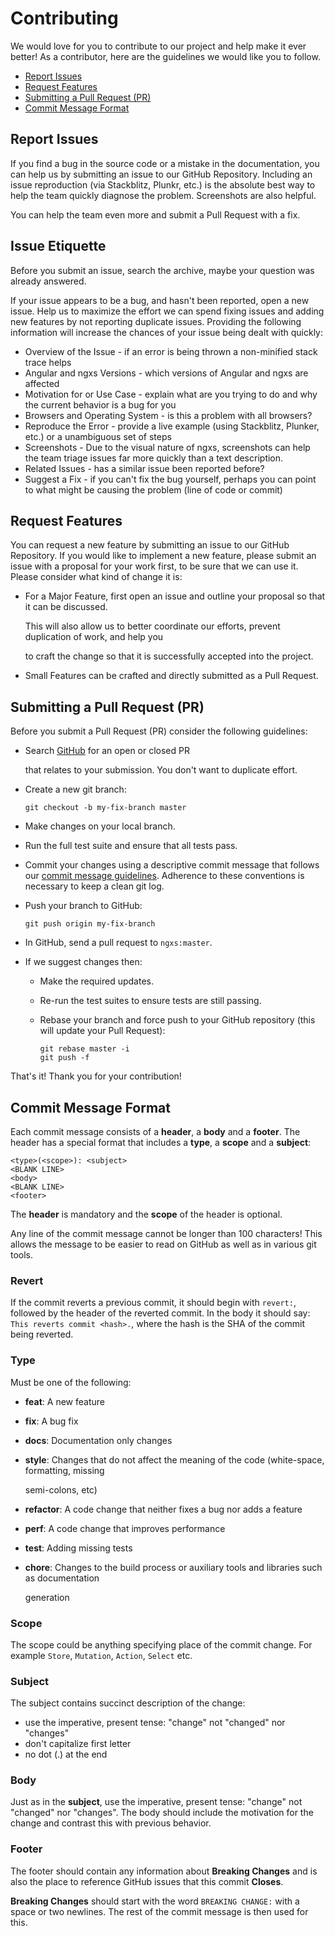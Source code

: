 # Contributing

We would love for you to contribute to our project and help make it ever better! As a contributor, here are the guidelines we would like you to follow.

* [Report Issues](contributing.md#report-issues)
* [Request Features](contributing.md#request-features)
* [Submitting a Pull Request \(PR\)](contributing.md#submitting-a-pull-request-pr)
* [Commit Message Format](contributing.md#commit-message-format)

## Report Issues

If you find a bug in the source code or a mistake in the documentation, you can help us by submitting an issue to our GitHub Repository. Including an issue reproduction \(via Stackblitz, Plunkr, etc.\) is the absolute best way to help the team quickly diagnose the problem. Screenshots are also helpful.

You can help the team even more and submit a Pull Request with a fix.

## Issue Etiquette

Before you submit an issue, search the archive, maybe your question was already answered.

If your issue appears to be a bug, and hasn't been reported, open a new issue. Help us to maximize the effort we can spend fixing issues and adding new features by not reporting duplicate issues. Providing the following information will increase the chances of your issue being dealt with quickly:

* Overview of the Issue - if an error is being thrown a non-minified stack trace helps
* Angular and ngxs Versions - which versions of Angular and ngxs are affected
* Motivation for or Use Case - explain what are you trying to do and why the current behavior is a bug for you
* Browsers and Operating System - is this a problem with all browsers?
* Reproduce the Error - provide a live example \(using Stackblitz, Plunker, etc.\) or a unambiguous set of steps
* Screenshots - Due to the visual nature of ngxs, screenshots can help the team triage issues far more quickly than a text description.
* Related Issues - has a similar issue been reported before?
* Suggest a Fix - if you can't fix the bug yourself, perhaps you can point to what might be causing the problem \(line of code or commit\)

## Request Features

You can request a new feature by submitting an issue to our GitHub Repository. If you would like to implement a new feature, please submit an issue with a proposal for your work first, to be sure that we can use it. Please consider what kind of change it is:

* For a Major Feature, first open an issue and outline your proposal so that it can be discussed.

  This will also allow us to better coordinate our efforts, prevent duplication of work, and help you

  to craft the change so that it is successfully accepted into the project.

* Small Features can be crafted and directly submitted as a Pull Request.

## Submitting a Pull Request \(PR\)

Before you submit a Pull Request \(PR\) consider the following guidelines:

* Search [GitHub](https://github.com/amcdnl/ngxs/pulls) for an open or closed PR

  that relates to your submission. You don't want to duplicate effort.

* Create a new git branch:

  ```text
  git checkout -b my-fix-branch master
  ```

* Make changes on your local branch.
* Run the full test suite and ensure that all tests pass.
* Commit your changes using a descriptive commit message that follows our [commit message guidelines](contributing.md#commit-message-guidelines). Adherence to these conventions is necessary to keep a clean git log.
* Push your branch to GitHub:

  ```text
  git push origin my-fix-branch
  ```

* In GitHub, send a pull request to `ngxs:master`.
* If we suggest changes then:
  * Make the required updates.
  * Re-run the test suites to ensure tests are still passing.
  * Rebase your branch and force push to your GitHub repository \(this will update your Pull Request\):

    ```text
    git rebase master -i
    git push -f
    ```

That's it! Thank you for your contribution!

## Commit Message Format

Each commit message consists of a **header**, a **body** and a **footer**. The header has a special format that includes a **type**, a **scope** and a **subject**:

```text
<type>(<scope>): <subject>
<BLANK LINE>
<body>
<BLANK LINE>
<footer>
```

The **header** is mandatory and the **scope** of the header is optional.

Any line of the commit message cannot be longer than 100 characters! This allows the message to be easier to read on GitHub as well as in various git tools.

### Revert

If the commit reverts a previous commit, it should begin with `revert:`, followed by the header of the reverted commit. In the body it should say: `This reverts commit <hash>.`, where the hash is the SHA of the commit being reverted.

### Type

Must be one of the following:

* **feat**: A new feature
* **fix**: A bug fix
* **docs**: Documentation only changes
* **style**: Changes that do not affect the meaning of the code \(white-space, formatting, missing

  semi-colons, etc\)

* **refactor**: A code change that neither fixes a bug nor adds a feature
* **perf**: A code change that improves performance
* **test**: Adding missing tests
* **chore**: Changes to the build process or auxiliary tools and libraries such as documentation

  generation

### Scope

The scope could be anything specifying place of the commit change. For example `Store`, `Mutation`, `Action`, `Select` etc.

### Subject

The subject contains succinct description of the change:

* use the imperative, present tense: "change" not "changed" nor "changes"
* don't capitalize first letter
* no dot \(.\) at the end

### Body

Just as in the **subject**, use the imperative, present tense: "change" not "changed" nor "changes". The body should include the motivation for the change and contrast this with previous behavior.

### Footer

The footer should contain any information about **Breaking Changes** and is also the place to reference GitHub issues that this commit **Closes**.

**Breaking Changes** should start with the word `BREAKING CHANGE:` with a space or two newlines. The rest of the commit message is then used for this.

